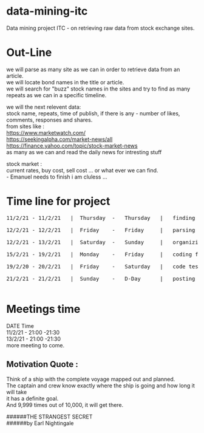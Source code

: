 # data-mining-itc
Data mining project ITC - on retrieving raw data from stock exchange sites.

# Out-Line
we will parse as many site as we can in order to retrieve data from an article.<br />
we will locate bond names in the title or article. <br />
we will search for "buzz" stock names in the sites and try to find as many repeats as we can in a specific timeline.<br />

we will the next relevent data:<br />
stock name, repeats, time of publish, if there is any - number of likes, comments, responses and shares.<br />
from sites like :<br />
https://www.marketwatch.com/ <br />
https://seekingalpha.com/market-news/all <br />
https://finance.yahoo.com/topic/stock-market-news <br />
as many as we can and read the daily news for intresting stuff<br />
                

stock market : <br />
current rates, buy cost, sell cost ... or what ever we can find.<br />  - Emanuel needs to finish i am cluless ... 



# Time line for project
<pre>
11/2/21 - 11/2/21   |  Thursday  -   Thursday   |   finding multiple site to parse.                   |<br />
12/2/21 - 12/2/21   |  Friday    -   Friday     |   parsing data for the url's - at least 2 of them . |<br />
12/2/21 - 13/2/21   |  Saturday  -   Sunday     |   organizing data - move to lists dicts and more    |<br />
15/2/21 - 19/2/21   |  Monday    -   Friday     |   coding file - need to finish by then.             |<br />
19/2/20 - 20/2/21   |  Friday    -   Saturday   |   code testing file.                                |<br />
21/2/21 - 21/2/21   |  Sunday    -   D-Day      |   posting on google class room.                     |<br />
</pre>
# Meetings time
 DATE         Time<br />
11/2/21 - 21:00 -21:30 <br />
13/2/21 - 21:00 -21:30<br />
more meeting to come.


## Motivation Quote : 

Think of a ship with the complete voyage mapped out and planned.<br />
The captain and crew know exactly where the ship is going and how long it will take<br />
it has a definite goal. <br />
And 9,999 times out of 10,000, it will get there.<br />

######THE STRANGEST SECRET<br />
######by Earl Nightingale<br />
